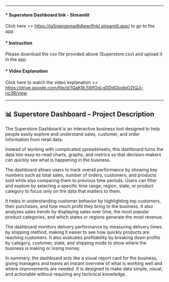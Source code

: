 ----------------------------------------------------------------------------------------------------------------------

####  * Superstore Dashboard link - Streamlit
Click here >> https://jg5rqejgemadh6ewrlfnkl.streamlit.app/ to go to the app.

#### * Instruction
Please download the csv file provided above (Superstore.csv) and upload it in the app.

#### * Video Explanation
Click here to watch the video explanation >> https://drive.google.com/file/d/1QaK9L59ifOqLgDDdGIodqO2tQJi-nz3R/view

----------------------------------------------------------------------------------------------------------------------

## 📊 Superstore Dashboard – Project Description

The Superstore Dashboard is an interactive business tool designed to help people easily explore and understand sales, customer, and order information from retail data.

Instead of working with complicated spreadsheets, this dashboard turns the data into easy-to-read charts, graphs, and metrics so that decision-makers can quickly see what is happening in the business.

The dashboard allows users to track overall performance by showing key numbers such as total sales, number of orders, customers, and products sold while also comparing them to previous time periods. Users can filter and explore by selecting a specific time range, region, state, or product category to focus only on the data that matters to them.

It helps in understanding customer behavior by highlighting top customers, their purchases, and how much profit they bring to the business. It also analyzes sales trends by displaying sales over time, the most popular product categories, and which states or regions generate the most revenue.

The dashboard monitors delivery performance by measuring delivery times by shipping method, making it easier to see how quickly products are reaching customers. It also evaluates profitability by breaking down profits by category, customer, state, and shipping mode to show where the business is making or losing money.

In summary, the dashboard acts like a visual report card for the business, giving managers and teams an instant overview of what is working well and where improvements are needed. It is designed to make data simple, visual, and actionable without requiring any technical knowledge.
